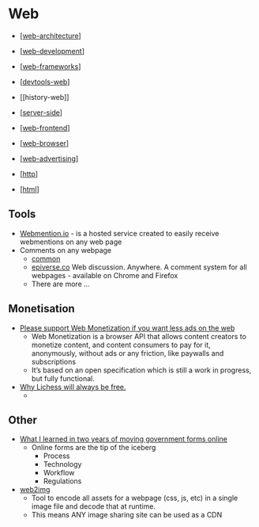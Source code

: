 Web
===

* [[web-architecture]]
* [[web-development]]
* [[web-frameworks]]
* [[devtools-web]]
* [[history-web]]
* [[server-side]]
* [[web-frontend]]
* [[web-browser]]
* [[web-advertising]]

* [[http]]
* [[html]]

Tools
-----

* [Webmention.io](https://webmention.io/) - is a hosted service created to easily receive webmentions on any web page
* Comments on any webpage
    * [common](https://xaviesteve.com/common/)
    * [epiverse.co](https://epiverse.co/) Web discussion. Anywhere. A comment system for all webpages - available on Chrome and Firefox
    * There are more ...

Monetisation
------------

* [Please support Web Monetization if you want less ads on the web](https://atodorov.me/2021/03/07/please-support-web-monetization-if-you-want-less-ads-on-the-web/)
    * Web Monetization is a browser API that allows content creators to monetize content, and content consumers to pay for it, anonymously, without ads or any friction, like paywalls and subscriptions
    * It’s based on an open specification which is still a work in progress, but fully functional.
* [Why Lichess will always be free.](https://lichess.org/blog/YF-ZORQAACAA89PI/why-lichess-will-always-be-free.)
    * [](https://lichess.org/costs)

Other
-----

* [What I learned in two years of moving government forms online](https://medium.com/@jgee/what-i-learned-in-two-years-of-moving-government-forms-online-1edc4c2aa089)
    * Online forms are the tip of the iceberg
        * Process
        * Technology
        * Workflow
        * Regulations
* [web2img](https://github.com/etherdream/web2img)
    * Tool to encode all assets for a webpage (css, js, etc) in a single image file and decode that at runtime.
    * This means ANY image sharing site can be used as a CDN

[//begin]: # "Autogenerated link references for markdown compatibility"
[web-architecture]: web-architecture.md "web-architecture"
[web-development]: web-development.md "Web Development"
[web-frameworks]: web-frameworks.md "Frontend Frameworks"
[devtools-web]: devtools-web.md "Browser Based Dev Tools"
[server-side]: server-side.md "Server Side"
[web-frontend]: web-frontend.md "Web Frontend"
[web-browser]: web-browser.md "Browser"
[web-advertising]: web-advertising.md "web-advertising"
[http]: http.md "HTTP"
[html]: html.md "html"
[//end]: # "Autogenerated link references"